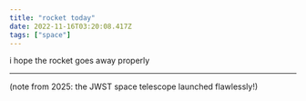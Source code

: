 ```yaml
---
title: "rocket today"
date: 2022-11-16T03:20:08.417Z
tags: ["space"]
---
```


i hope the rocket goes away properly

----
(note from 2025: the JWST space telescope launched flawlessly!)
